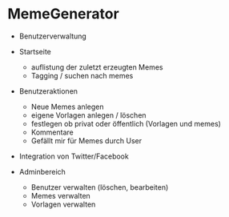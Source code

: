 MemeGenerator
=============

- Benutzerverwaltung 

- Startseite
    - auflistung der zuletzt erzeugten Memes
    - Tagging / suchen nach memes

- Benutzeraktionen
    - Neue Memes anlegen
    - eigene Vorlagen anlegen / löschen
    - festlegen ob privat oder öffentlich (Vorlagen und memes)
    - Kommentare
    - Gefällt mir für Memes durch User

- Integration von Twitter/Facebook

- Adminbereich
    - Benutzer verwalten (löschen, bearbeiten)
    - Memes verwalten
    - Vorlagen verwalten
